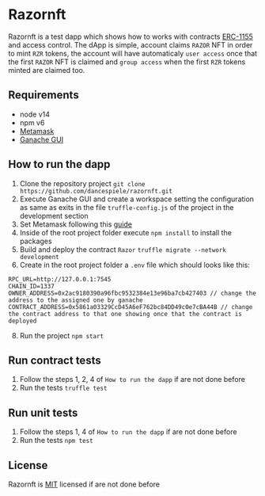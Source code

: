 # Razornft

Razornft is a test dapp which shows how to works with contracts [ERC-1155](https://eips.ethereum.org/EIPS/eip-1155) and access control. The dApp is simple, account claims `RAZOR` NFT in order to mint `RZR` tokens, the account will have automaticaly `user access` once that the first `RAZOR` NFT is claimed and `group access` when the first `RZR` tokens minted are claimed too.

## Requirements

* node v14
* npm v6
* [Metamask](https://metamask.io/)
* [Ganache GUI](https://trufflesuite.com/ganache/)

## How to run the dapp

1. Clone the repository project `git clone https://github.com/dancespiele/razornft.git`
2. Execute Ganache GUI and create a workspace setting the configuration as same as exits in the file `truffle-config.js` of the project in the development section
3. Set Metamask following this [guide](https://trufflesuite.com/docs/truffle/getting-started/truffle-with-metamask.html)
4. Inside of the root project folder execute `npm install` to install the packages
5. Build and deploy the contract `Razor` `truffle migrate --network development`
6. Create in the root project folder a `.env` file which should looks like this:

```
RPC_URL=http://127.0.0.1:7545
CHAIN_ID=1337
OWNER_ADDRESS=0x2ac9180390a96fbc9532384e13e96ba7cb427403 // change the address to the assigned one by ganache
CONTRACT_ADDRESS=0x5861a03329CcD45A6eF762bc84DD49c0e7cBA44B // change the contract address to that one showing once that the contract is deployed
```

8. Run the project `npm start`


## Run contract tests

1. Follow the steps 1, 2, 4 of `How to run the dapp` if are not done before
2. Run the tests `truffle test`

## Run unit tests

1. Follow the steps 1, 4 of `How to run the dapp` if are not done before
2. Run the tests `npm test`

## License

Razornft is [MIT](LICENSE.md) licensed if are not done before